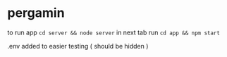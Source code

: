 # pergamin

to run app 
`cd server && node server`
in next tab run
`cd app && npm start`

.env added to easier testing ( should be hidden )